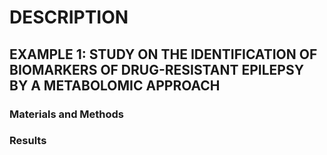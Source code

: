 # DESCRIPTION

## EXAMPLE 1: STUDY ON THE IDENTIFICATION OF BIOMARKERS OF DRUG-RESISTANT EPILEPSY BY A METABOLOMIC APPROACH

### Materials and Methods

### Results

